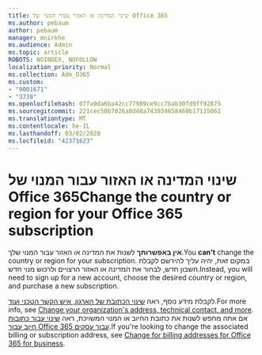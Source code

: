 ```yaml
---
title: שינוי המדינה או האזור עבור המנוי של Office 365
ms.author: pebaum
author: pebaum
manager: mnirkhe
ms.audience: Admin
ms.topic: article
ROBOTS: NOINDEX, NOFOLLOW
localization_priority: Normal
ms.collection: Adm_O365
ms.custom:
- "9001671"
- "3738"
ms.openlocfilehash: 07fa9da6ba42cc77989ce9cc7bab30fd9ff92875
ms.sourcegitcommit: 221cec50b7026a8d48a743034658460b17115061
ms.translationtype: MT
ms.contentlocale: he-IL
ms.lasthandoff: 03/02/2020
ms.locfileid: "42371623"
---
```

# <a name="change-the-country-or-region-for-your-office-365-subscription"></a><span data-ttu-id="205e4-102">שינוי המדינה או האזור עבור המנוי של Office 365</span><span class="sxs-lookup"><span data-stu-id="205e4-102">Change the country or region for your Office 365 subscription</span></span>

<span data-ttu-id="205e4-103">**אין באפשרותך** לשנות את המדינה או האזור עבור המנוי שלך.</span><span class="sxs-lookup"><span data-stu-id="205e4-103">You **can't** change the country or region for your subscription.</span></span> <span data-ttu-id="205e4-104">במקום זאת, יהיה עליך להירשם לקבלת חשבון חדש, לבחור את המדינה או האזור הרצויים ולרכוש מנוי חדש.</span><span class="sxs-lookup"><span data-stu-id="205e4-104">Instead, you will need to sign up for a new account, choose the desired country or region, and purchase a new subscription.</span></span> 

<span data-ttu-id="205e4-105">לקבלת מידע נוסף, ראה [שינוי הכתובת של הארגון, איש הקשר הטכני ועוד](https://docs.microsoft.com/en-us/microsoft-365/admin/manage/change-address-contact-and-more?view=o365-worldwide).</span><span class="sxs-lookup"><span data-stu-id="205e4-105">For more info, see [Change your organization's address, technical contact, and more](https://docs.microsoft.com/en-us/microsoft-365/admin/manage/change-address-contact-and-more?view=o365-worldwide).</span></span> <span data-ttu-id="205e4-106">אם אתה מחפש לשנות את כתובת החיוב או המנוי המשויכת, ראה [שינוי עבור כתובות חיוב עבור Office 365 עבור עסקים](https://docs.microsoft.com/en-us/microsoft-365/commerce/billing-and-payments/change-your-billing-addresses?view=o365-worldwide).</span><span class="sxs-lookup"><span data-stu-id="205e4-106">If you're looking to change the associated billing or subscription address, see [Change for billing addresses for Office 365 for business](https://docs.microsoft.com/en-us/microsoft-365/commerce/billing-and-payments/change-your-billing-addresses?view=o365-worldwide).</span></span> 
